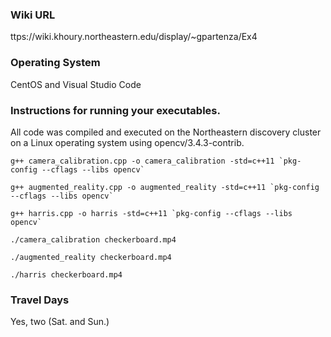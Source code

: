 ### Wiki URL
ttps://wiki.khoury.northeastern.edu/display/~gpartenza/Ex4
### Operating System
CentOS and Visual Studio Code
### Instructions for running your executables.
All code was compiled and executed on the Northeastern discovery cluster on a Linux operating system using opencv/3.4.3-contrib.
```
g++ camera_calibration.cpp -o camera_calibration -std=c++11 `pkg-config --cflags --libs opencv`

g++ augmented_reality.cpp -o augmented_reality -std=c++11 `pkg-config --cflags --libs opencv`

g++ harris.cpp -o harris -std=c++11 `pkg-config --cflags --libs opencv`

./camera_calibration checkerboard.mp4

./augmented_reality checkerboard.mp4

./harris checkerboard.mp4
```
### Travel Days
Yes, two (Sat. and Sun.)
